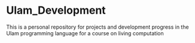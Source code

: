 # Ulam_Development

This is a personal repository for projects and development progress in the Ulam programming language for a course on living computation
